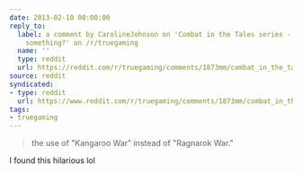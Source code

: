 ```yaml
---
date: 2013-02-10 00:00:00
reply_to:
  label: a comment by CarolineJohnson on 'Combat in the Tales series - Am I missing
    something?' on /r/truegaming
  name: ''
  type: reddit
  url: https://reddit.com/r/truegaming/comments/1873mm/combat_in_the_tales_series_am_i_missing_something/c8c8z6l/
source: reddit
syndicated:
- type: reddit
  url: https://www.reddit.com/r/truegaming/comments/1873mm/combat_in_the_tales_series_am_i_missing_something/c8cmfjt/
tags:
- truegaming
---
```


> the use of "Kangaroo War" instead of "Ragnarok War."

I found this hilarious lol